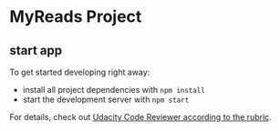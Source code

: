 # MyReads Project

## start app

To get started developing right away:

- install all project dependencies with `npm install`
- start the development server with `npm start`

For details, check out [Udacity Code Reviewer according to the rubric](https://review.udacity.com/#!/rubrics/3624/view).
